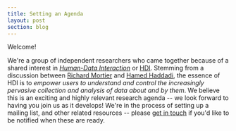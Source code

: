 ```yaml
---
title: Setting an Agenda
layout: post
section: blog
---
```


Welcome!

We're a group of independent researchers who came together because of a shared interest in _[Human-Data Interaction][hdi]_ or [HDI][]. Stemming from a discussion between [Richard Mortier][mort] and [Hamed Haddadi][hamed], the essence of HDI is to _empower users to understand and control the increasingly pervasive collection and analysis of data about and by them_. We believe this is an exciting and highly relevant research agenda -- we look forward to having you join us as it develops! We're in the process of setting up a mailing list, and other related resources -- please [get in touch][info] if you'd like to be notified when these are ready.

[mort]: http://www.cs.nott.ac.uk/~rmm/
[hamed]: http://www.eecs.qmul.ac.uk/~hamed/public/Hamed.html
[hdi]: http://de2013.org/wp-content/uploads/2013/09/de2013_submission_15.pdf
[info]: mailto:info@hdiresearch.org
